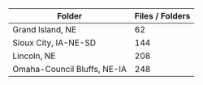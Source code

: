 | Folder                      |   Files / Folders |
|-----------------------------|-------------------|
| Grand Island, NE            |                62 |
| Sioux City, IA-NE-SD        |               144 |
| Lincoln, NE                 |               208 |
| Omaha-Council Bluffs, NE-IA |               248 |